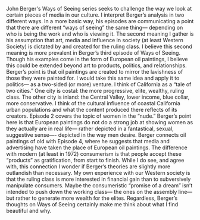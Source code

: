 John Berger's Ways of Seeing series seeks to challenge the way we look at certain pieces of media in our culture. I interpret Berger’s analysis in two different ways. In a more basic way, his episodes are communicating a point that there are different “ways of seeing” the same thing— depending on who is being the work and who is viewing it. The second meaning I gather is his assumption that art, media and influence in society (at least Western Society) is dictated by and created for the ruling class. 
	I believe this second meaning is more prevalent in Berger’s third episode of Ways of Seeing. Though his examples come in the form of European oil paintings, I believe this could be extended beyond art to products, politics, and relationships. Berger’s point is that oil paintings are created to mirror the lavishness of those they were painted for. I would take this same idea and apply it to politics— as a two-sided (or more) venture. I think of California as a “tale of two cities.” One city is costal: the more progressive, elite, wealthy, ruling class. The other city is inland: the Central Valley, lower income, blue collar, more conservative. I think of the cultural influence of coastal California urban populations and what the content produced there reflects of its creators. 
Episode 2 covers the topic of women in the “nude.” Berger’s point here is that European paintings do not do a strong job at showing women as they actually are in real life— rather depicted in a fantastical, sexual, suggestive sense—- depicted in the way men desire. Berger connects oil paintings of old with Episode 4, where he suggests that media and advertising have taken the place of European oil paintings. The difference with modern (at least in 1972) consumerism is that people accept these “products” as gratification, from start to finish. 
While I do see, and agree with, this connection I wonder if Berger’s theories are slightly more outlandish than necessary. My own experience with our Western society is that the ruling class is more interested in financial gain than to subversively manipulate consumers. Maybe the consumeristic “promise of a dream” isn’t intended to push down the working class— the ones on the assembly line— but rather to generate more wealth for the elites. Regardless, Berger’s thoughts on Ways of Seeing certainly make me think about what I find beautiful and why. 


